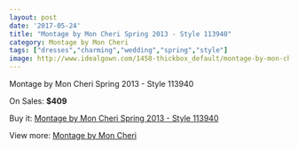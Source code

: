 ```yaml
---
layout: post
date: '2017-05-24'
title: "Montage by Mon Cheri Spring 2013 - Style 113940"
category: Montage by Mon Cheri
tags: ["dresses","charming","wedding","spring","style"]
image: http://www.idealgown.com/1458-thickbox_default/montage-by-mon-cheri-spring-2013-style-113940.jpg
---
```

Montage by Mon Cheri Spring 2013 - Style 113940

On Sales: **$409**
<a href="https://www.idealgown.com/en/montage-by-mon-cheri/664-montage-by-mon-cheri-spring-2013-style-113940.html"><amp-img layout="responsive" width="600" height="600" src="//www.idealgown.com/1458-thickbox_default/montage-by-mon-cheri-spring-2013-style-113940.jpg" alt="Montage by Mon Cheri Spring 2013 - Style 113940 0" /></a>
<a href="https://www.idealgown.com/en/montage-by-mon-cheri/664-montage-by-mon-cheri-spring-2013-style-113940.html"><amp-img layout="responsive" width="600" height="600" src="//www.idealgown.com/1459-thickbox_default/montage-by-mon-cheri-spring-2013-style-113940.jpg" alt="Montage by Mon Cheri Spring 2013 - Style 113940 1" /></a>

Buy it: [Montage by Mon Cheri Spring 2013 - Style 113940](https://www.idealgown.com/en/montage-by-mon-cheri/664-montage-by-mon-cheri-spring-2013-style-113940.html "Montage by Mon Cheri Spring 2013 - Style 113940")

View more: [Montage by Mon Cheri](https://www.idealgown.com/en/9-montage-by-mon-cheri "Montage by Mon Cheri")